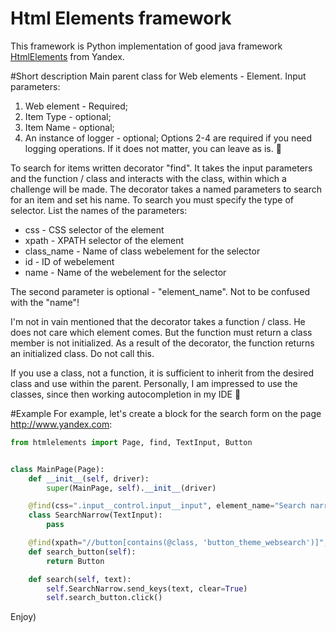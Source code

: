 Html Elements framework
=======================



This framework is Python implementation of good java framework [HtmlElements](https://github.com/yandex-qatools/htmlelements/) from Yandex.


#Short description
Main parent class for Web elements - Element.
Input parameters:
1) Web element - Required;
2) Item Type - optional;
3) Item Name - optional;
4) An instance of logger - optional;
Options 2-4 are required if you need logging operations. If it does not matter, you can leave as is. 


To search for items written decorator "find". It takes the input parameters and the function / class and interacts with the class, within which a challenge will be made.
The decorator takes a named parameters to search for an item and set his name. To search you must specify the type of selector. List the names of the parameters:

- css - CSS selector of the element
- xpath - XPATH selector of the element
- class_name - Name of class webelement for the selector
- id - ID of webelement
- name - Name of the webelement for the selector

The second parameter is optional - "element_name". Not to be confused with the "name"!


I'm not in vain mentioned that the decorator takes a function / class. He does not care which element comes.
But the function must return a class member is not initialized. As a result of the decorator, the function returns an initialized class. Do not call this.

If you use a class, not a function, it is sufficient to inherit from the desired class and use within the parent. Personally, I am impressed to use the classes, since then working autocompletion in my IDE 




#Example
For example, let's create a block for the search form on the page http://www.yandex.com:
```python
from htmlelements import Page, find, TextInput, Button


class MainPage(Page):
    def __init__(self, driver):
        super(MainPage, self).__init__(driver)

    @find(css=".input__control.input__input", element_name="Search narrow")
    class SearchNarrow(TextInput):
        pass

    @find(xpath="//button[contains(@class, 'button_theme_websearch')]", element_name="search button")
    def search_button(self):
        return Button

    def search(self, text):
        self.SearchNarrow.send_keys(text, clear=True)
        self.search_button.click()

```

Enjoy)
